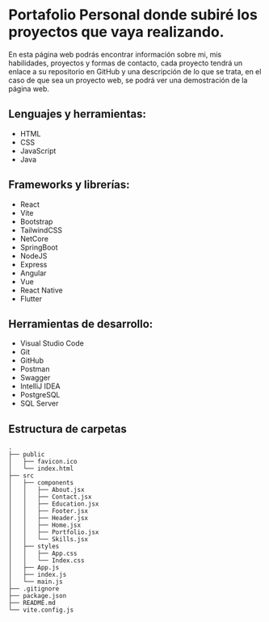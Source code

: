 # Portafolio Personal donde subiré los proyectos que vaya realizando.
En esta página web podrás encontrar información sobre mi, mis habilidades, proyectos y formas de contacto, cada proyecto tendrá un enlace a su repositorio en GitHub y una descripción de lo que se trata, en el caso de que sea un proyecto web, se podrá ver una demostración de la página web.

## Lenguajes y herramientas:
- HTML
- CSS
- JavaScript
- Java

## Frameworks y librerías:
- React
- Vite
- Bootstrap
- TailwindCSS
- NetCore
- SpringBoot
- NodeJS
- Express
- Angular
- Vue
- React Native
- Flutter

## Herramientas de desarrollo:
- Visual Studio Code
- Git
- GitHub
- Postman
- Swagger
- IntelliJ IDEA
- PostgreSQL
- SQL Server



## Estructura de carpetas

```
.
├── public
│   ├── favicon.ico
│   └── index.html
├── src
│   ├── components
│   │   ├── About.jsx
│   │   ├── Contact.jsx
│   │   ├── Education.jsx
│   │   ├── Footer.jsx
│   │   ├── Header.jsx
│   │   ├── Home.jsx
│   │   ├── Portfolio.jsx
│   │   └── Skills.jsx
│   ├── styles
│   │   ├── App.css
│   │   └── Index.css
│   ├── App.js
│   ├── index.js
│   └── main.js
├── .gitignore
├── package.json
├── README.md
└── vite.config.js
```






